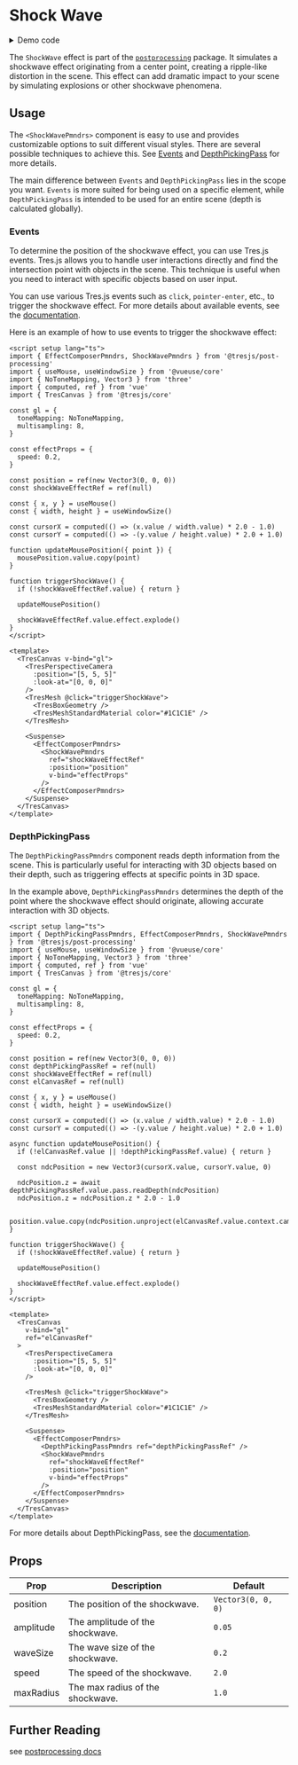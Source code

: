 # Shock Wave

<DocsDemo>
  <ShockWaveDemo />
</DocsDemo>

<details>
  <summary>Demo code</summary>

  <<< @/.vitepress/theme/components/pmdrs/ShockWaveDemo.vue{0}
</details>

The `ShockWave` effect is part of the [`postprocessing`](https://pmndrs.github.io/postprocessing/public/docs/class/src/effects/ShockWaveEffect.js~ShockWaveEffect.html) package. It simulates a shockwave effect originating from a center point, creating a ripple-like distortion in the scene. This effect can add dramatic impact to your scene by simulating explosions or other shockwave phenomena.

## Usage

The `<ShockWavePmndrs>` component is easy to use and provides customizable options to suit different visual styles. There are several possible techniques to achieve this. See [Events](#events) and [DepthPickingPass](#depthpickingpass) for more details.

The main difference between `Events` and `DepthPickingPass` lies in the scope you want. `Events` is more suited for being used on a specific element, while `DepthPickingPass` is intended to be used for an entire scene (depth is calculated globally).

### Events

To determine the position of the shockwave effect, you can use Tres.js events. Tres.js allows you to handle user interactions directly and find the intersection point with objects in the scene. This technique is useful when you need to interact with specific objects based on user input.

You can use various Tres.js events such as `click`, `pointer-enter`, etc., to trigger the shockwave effect. For more details about available events, see the [documentation](https://docs.tresjs.org/api/events.html).

Here is an example of how to use events to trigger the shockwave effect:

```vue{2,3,13-15,17-18,20-21,23-24,26-28,30-36,45,50-58}
<script setup lang="ts">
import { EffectComposerPmndrs, ShockWavePmndrs } from '@tresjs/post-processing'
import { useMouse, useWindowSize } from '@vueuse/core'
import { NoToneMapping, Vector3 } from 'three'
import { computed, ref } from 'vue'
import { TresCanvas } from '@tresjs/core'

const gl = {
  toneMapping: NoToneMapping,
  multisampling: 8,
}

const effectProps = {
  speed: 0.2,
}

const position = ref(new Vector3(0, 0, 0))
const shockWaveEffectRef = ref(null)

const { x, y } = useMouse()
const { width, height } = useWindowSize()

const cursorX = computed(() => (x.value / width.value) * 2.0 - 1.0)
const cursorY = computed(() => -(y.value / height.value) * 2.0 + 1.0)

function updateMousePosition({ point }) {
  mousePosition.value.copy(point)
}

function triggerShockWave() {
  if (!shockWaveEffectRef.value) { return }

  updateMousePosition()

  shockWaveEffectRef.value.effect.explode()
}
</script>

<template>
  <TresCanvas v-bind="gl">
    <TresPerspectiveCamera
      :position="[5, 5, 5]"
      :look-at="[0, 0, 0]"
    />
    <TresMesh @click="triggerShockWave">
      <TresBoxGeometry />
      <TresMeshStandardMaterial color="#1C1C1E" />
    </TresMesh>

    <Suspense>
      <EffectComposerPmndrs>
        <ShockWavePmndrs
          ref="shockWaveEffectRef"
          :position="position"
          v-bind="effectProps"
        />
      </EffectComposerPmndrs>
    </Suspense>
  </TresCanvas>
</template>
```

### DepthPickingPass

The `DepthPickingPassPmndrs` component reads depth information from the scene. This is particularly useful for interacting with 3D objects based on their depth, such as triggering effects at specific points in 3D space.

In the example above, `DepthPickingPassPmndrs` determines the depth of the point where the shockwave effect should originate, allowing accurate interaction with 3D objects.

```vue{2,3,13-15,17-20,22-23,25-26,28-37,39-45,51,58,63-72}
<script setup lang="ts">
import { DepthPickingPassPmndrs, EffectComposerPmndrs, ShockWavePmndrs } from '@tresjs/post-processing'
import { useMouse, useWindowSize } from '@vueuse/core'
import { NoToneMapping, Vector3 } from 'three'
import { computed, ref } from 'vue'
import { TresCanvas } from '@tresjs/core'

const gl = {
  toneMapping: NoToneMapping,
  multisampling: 8,
}

const effectProps = {
  speed: 0.2,
}

const position = ref(new Vector3(0, 0, 0))
const depthPickingPassRef = ref(null)
const shockWaveEffectRef = ref(null)
const elCanvasRef = ref(null)

const { x, y } = useMouse()
const { width, height } = useWindowSize()

const cursorX = computed(() => (x.value / width.value) * 2.0 - 1.0)
const cursorY = computed(() => -(y.value / height.value) * 2.0 + 1.0)

async function updateMousePosition() {
  if (!elCanvasRef.value || !depthPickingPassRef.value) { return }

  const ndcPosition = new Vector3(cursorX.value, cursorY.value, 0)

  ndcPosition.z = await depthPickingPassRef.value.pass.readDepth(ndcPosition)
  ndcPosition.z = ndcPosition.z * 2.0 - 1.0

  position.value.copy(ndcPosition.unproject(elCanvasRef.value.context.camera.value))
}

function triggerShockWave() {
  if (!shockWaveEffectRef.value) { return }

  updateMousePosition()

  shockWaveEffectRef.value.effect.explode()
}
</script>

<template>
  <TresCanvas
    v-bind="gl"
    ref="elCanvasRef"
  >
    <TresPerspectiveCamera
      :position="[5, 5, 5]"
      :look-at="[0, 0, 0]"
    />

    <TresMesh @click="triggerShockWave">
      <TresBoxGeometry />
      <TresMeshStandardMaterial color="#1C1C1E" />
    </TresMesh>

    <Suspense>
      <EffectComposerPmndrs>
        <DepthPickingPassPmndrs ref="depthPickingPassRef" />
        <ShockWavePmndrs
          ref="shockWaveEffectRef"
          :position="position"
          v-bind="effectProps"
        />
      </EffectComposerPmndrs>
    </Suspense>
  </TresCanvas>
</template>
```

For more details about DepthPickingPass, see the [documentation](https://pmndrs.github.io/postprocessing/public/docs/class/src/passes/DepthPickingPass.js~DepthPickingPass.html).

## Props

| Prop              | Description                                                                                                   | Default                   |
| ----------------- | ------------------------------------------------------------------------------------------------------------- | ------------------------- |
| position          | The position of the shockwave.                                                                                | `Vector3(0, 0, 0)`  |
| amplitude         | The amplitude of the shockwave.                                                                               | `0.05`                     |
| waveSize          | The wave size of the shockwave.                                                                               | `0.2`                     |
| speed             | The speed of the shockwave.                                                                                   | `2.0`                     |
| maxRadius         | The max radius of the shockwave.                                                                              | `1.0`                     |

## Further Reading
see [postprocessing docs](https://pmndrs.github.io/postprocessing/public/docs/class/src/effects/ShockWaveEffect.js~ShockWaveEffect.html)
